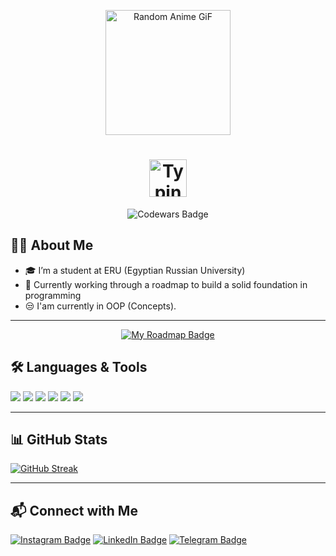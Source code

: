<!-- Gif header -->
<p align="center">
  <img height="200" src="https://github-readme-utils.vercel.app/api/gif/anime" alt="Random Anime GiF">
</p>

<!-- Animated Name -->
<h1 align="center">
  <img 
    src="https://readme-typing-svg.herokuapp.com?font=Fira+Code&size=45&pause=1000&color=F75C7E&center=true&vCenter=true&width=600&lines=Hey+bro,+I'm+Osama!" 
    alt="Typing SVG"
    height="60"
/>
</h1>
<p align="center">
  <img src="https://www.codewars.com/users/osama-mohamoud2006/badges/small" alt="Codewars Badge">
</p>



<!-- About Me -->
## 👨‍💻 About Me 
- 🎓 I’m a student at ERU (Egyptian Russian University) 
- 🔭 Currently working through a roadmap to build a solid foundation in programming
- 😒 I'am currently in OOP (Concepts).

---
<div align="center">
  <a href="https://postimg.cc/XZW2nGqD" target="_blank">
    <img src="https://img.shields.io/badge/My_Roadmap-Open-blue?style=for-the-badge&logo=codeforces&logoColor=white" alt="My Roadmap Badge">
  </a>
</div>


<!-- Languages and Tools -->
## 🛠️ Languages & Tools
<p align="left">
  <img src="https://img.shields.io/badge/C%2B%2B-00599C?style=for-the-badge&logo=c%2B%2B&logoColor=white"/>
  <img src="https://img.shields.io/badge/Git-F05032?style=for-the-badge&logo=git&logoColor=white"/>
  <img src="https://img.shields.io/badge/GitHub-121011?style=for-the-badge&logo=github&logoColor=white"/>
  <img src="https://img.shields.io/badge/Visual%20Studio-5C2D91?style=for-the-badge&logo=visual%20studio&logoColor=white"/>
  <img src="https://img.shields.io/badge/VS%20Code-007ACC?style=for-the-badge&logo=visual-studio-code&logoColor=white"/>
  <img src="https://img.shields.io/badge/Notion-000000?style=for-the-badge&logo=notion&logoColor=white"/>
</p>

---

<!-- Stats -->
## 📊 GitHub Stats
[![GitHub Streak](https://streak-stats.demolab.com?user=osama-mohamoud2006&theme=modern-lilac2&border_radius=4.7&date_format=j%2Fn%5B%2FY%5D)](https://git.io/streak-stats)

---

<!-- Contact -->
## 📬 Connect with Me &nbsp;
[![Instagram Badge](https://img.shields.io/badge/Instagram-E4405F?style=for-the-badge&logo=instagram&logoColor=white)](https://www.instagram.com/osama.mohamoud2006)
[![LinkedIn Badge](https://img.shields.io/badge/LinkedIn-0077B5?style=for-the-badge&logo=linkedin&logoColor=white)](https://www.linkedin.com/in/osama-mohamoud-485677322)
[![Telegram Badge](https://img.shields.io/badge/Telegram-2CA5E0?style=for-the-badge&logo=telegram&logoColor=white)](https://t.me/what_do_you_need_bro)
